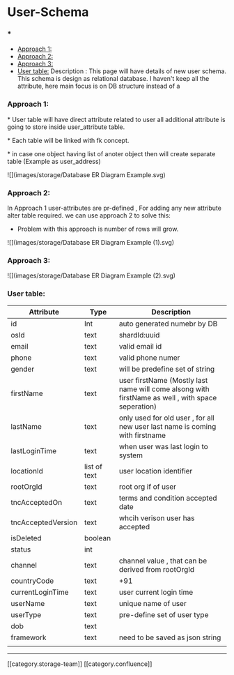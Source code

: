 # User-Schema

### \*

* [Approach 1:  ](User-Schema.md#approach-1:  )
* [Approach 2:](User-Schema.md#approach-2:)
* [Approach 3:](User-Schema.md#approach-3:)
* [User table:](User-Schema.md#user-table:) Description :               This page will have details of new user schema. This schema is design as relational database. I haven't keep all the attribute, here main focus is on DB structure instead of a

### Approach 1: &#x20;

&#x20;     \*   User table will have direct attribute related to user all additional attribute is going to store inside user\_attribute table.

&#x20;     \*   Each table will be linked with fk concept.

&#x20;     \*  in case one object having list of anoter object then will create separate table (Example as user\_address)&#x20;

!\[]\(images/storage/Database ER Diagram Example.svg)

### Approach 2:

In Approach 1 user-attributes are pr-defined , For adding any new attribute alter table required. we can use approach 2 to solve this:

* Problem with this approach is number of rows will grow.

!\[]\(images/storage/Database ER Diagram Example (1).svg)

&#x20; &#x20;

### Approach 3:

!\[]\(images/storage/Database ER Diagram Example (2).svg)

### User table:

| Attribute          | Type         | Description                                                                                       |
| ------------------ | ------------ | ------------------------------------------------------------------------------------------------- |
| id                 | Int          | auto generated numebr by DB                                                                       |
| osId               | text         | shardId:uuid                                                                                      |
| email              | text         | valid email id                                                                                    |
| phone              | text         | valid phone numer                                                                                 |
| gender             | text         | will be predefine set of string                                                                   |
| firstName          | text         | user firstName (Mostly last name will come alsong with firstName as well , with space seperation) |
| lastName           | text         | only used for old user , for all new user last name is coming with firstname                      |
| lastLoginTime      | text         | when user was last login to system                                                                |
| locationId         | list of text | user location identifier                                                                          |
| rootOrgId          | text         | root org if of user                                                                               |
| tncAcceptedOn      | text         | terms and condition accepted date                                                                 |
| tncAcceptedVersion | text         | whcih verison user has accepted                                                                   |
| isDeleted          | boolean      |                                                                                                   |
| status             | int          |                                                                                                   |
| channel            | text         | channel value , that can be derived from rootOrgId                                                |
| countryCode        | text         | +91                                                                                               |
| currentLoginTime   | text         | user current login time                                                                           |
| userName           | text         | unique name of user                                                                               |
| userType           | text         | pre-define set of user type                                                                       |
| dob                | text         |                                                                                                   |
| framework          | text         | need to be saved as json string                                                                   |
|                    |              |                                                                                                   |

***

\[\[category.storage-team]] \[\[category.confluence]]

